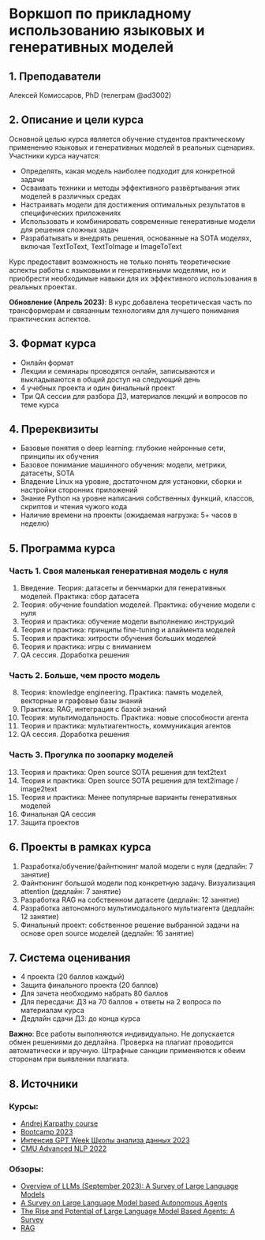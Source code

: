# Воркшоп по прикладному использованию языковых и генеративных моделей

## 1. Преподаватели

Алексей Комиссаров, PhD (телеграм @ad3002)

## 2. Описание и цели курса

Основной целью курса является обучение студентов практическому применению языковых и генеративных моделей в реальных сценариях. Участники курса научатся:

- Определять, какая модель наиболее подходит для конкретной задачи
- Осваивать техники и методы эффективного развёртывания этих моделей в различных средах
- Настраивать модели для достижения оптимальных результатов в специфических приложениях
- Использовать и комбинировать современные генеративные модели для решения сложных задач
- Разрабатывать и внедрять решения, основанные на SOTA моделях, включая TextToText, TextToImage и ImageToText

Курс предоставит возможность не только понять теоретические аспекты работы с языковыми и генеративными моделями, но и приобрести необходимые навыки для их эффективного использования в реальных проектах.

**Обновление (Апрель 2023)**: В курс добавлена теоретическая часть по трансформерам и связанным технологиям для лучшего понимания практических аспектов.

## 3. Формат курса

- Онлайн формат
- Лекции и семинары проводятся онлайн, записываются и выкладываются в общий доступ на следующий день
- 4 учебных проекта и один финальный проект
- Три QA сессии для разбора ДЗ, материалов лекций и вопросов по теме курса

## 4. Пререквизиты

- Базовые понятия о deep learning: глубокие нейронные сети, принципы их обучения
- Базовое понимание машинного обучения: модели, метрики, датасеты, SOTA
- Владение Linux на уровне, достаточном для установки, сборки и настройки сторонних приложений
- Знание Python на уровне написания собственных функций, классов, скриптов и чтения чужого кода
- Наличие времени на проекты (ожидаемая нагрузка: 5+ часов в неделю)

## 5. Программа курса

### Часть 1. Своя маленькая генеративная модель с нуля
1. Введение. Теория: датасеты и бенчмарки для генеративных моделей. Практика: сбор датасета
2. Теория: обучение foundation моделей. Практика: обучение модели с нуля
3. Теория и практика: обучение модели выполнению инструкций
4. Теория и практика: принципы fine-tuning и алаймента моделей
5. Теория и практика: хитрости обучения больших моделей
6. Теория и практика: игры с вниманием
7. QA сессия. Доработка решения

### Часть 2. Больше, чем просто модель
8. Теория: knowledge engineering. Практика: память моделей, векторные и графовые базы знаний
9. Практика: RAG, интеграция с базой знаний
10. Теория: мультимодальность. Практика: новые способности агента
11. Теория и практика: мультиагентность, коммуникация агентов
12. QA сессия. Доработка решения

### Часть 3. Прогулка по зоопарку моделей
13. Теория и практика: Open source SOTA решения для text2text
14. Теория и практика: Open source SOTA решения для text2image / image2text
15. Теория и практика: Менее популярные варианты генеративных моделей
16. Финальная QA сессия
17. Защита проектов

## 6. Проекты в рамках курса

1. Разработка/обучение/файнтюнинг малой модели с нуля (дедлайн: 7 занятие)
2. Файнтюнинг большой модели под конкретную задачу. Визуализация attention (дедлайн: 7 занятие)
3. Разработка RAG на собственном датасете (дедлайн: 12 занятие)
4. Разработка автономного мультимодального мультиагента (дедлайн: 12 занятие)
5. Финальный проект: собственное решение выбранной задачи на основе open source моделей (дедлайн: 16 занятие)

## 7. Система оценивания

- 4 проекта (20 баллов каждый)
- Защита финального проекта (20 баллов)
- Для зачета необходимо набрать 80 баллов
- Для пересдачи: ДЗ на 70 баллов + ответы на 2 вопроса по материалам курса
- Дедлайн сдачи ДЗ: до конца курса

**Важно**: Все работы выполняются индивидуально. Не допускается обмен решениями до дедлайна. Проверка на плагиат проводится автоматически и вручную. Штрафные санкции применяются к обеим сторонам при выявлении плагиата.

## 8. Источники

### Курсы:
- [Andrej Karpathy course](https://www.youtube.com/watch?v=VMj-3S1tku0&list=PLAqhIrjkxbuWI23v9cThsA9GvCAUhRvKZ&index=1&ab_channel=AndrejKarpathy)
- [Bootcamp 2023](https://www.youtube.com/playlist?list=PL1T8fO7ArWleyIqOy37OVXsP4hFXymdOZ)
- [Интенсив GPT Week Школы анализа данных 2023](https://www.youtube.com/playlist?list=PL6Wui14DvQPzMqtOOnfL00ZQ61JcN8V87)
- [CMU Advanced NLP 2022](https://www.youtube.com/playlist?list=PL8PYTP1V4I8D0UkqW2fEhgLrnlDW9QK7z)

### Обзоры:
- [Overview of LLMs (September 2023): A Survey of Large Language Models](https://arxiv.org/pdf/2303.18223.pdf)
- [A Survey on Large Language Model based Autonomous Agents](https://arxiv.org/pdf/2308.11432v2.pdf)
- [The Rise and Potential of Large Language Model Based Agents: A Survey](https://arxiv.org/pdf/2309.07864.pdf)
- [RAG](https://blog.griddynamics.com/retrieval-augmented-generation-llm/)
